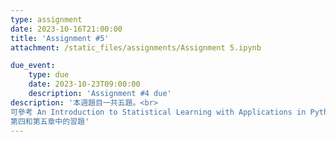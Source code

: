 ```yaml
---
type: assignment
date: 2023-10-16T21:00:00
title: 'Assignment #5'
attachment: /static_files/assignments/Assignment 5.ipynb

due_event: 
    type: due
    date: 2023-10-23T09:00:00
    description: 'Assignment #4 due'
description: '本週題目一共五題。<br>
可參考 An Introduction to Statistical Learning with Applications in Python 課本<br>
第四和第五章中的習題'
---
```



